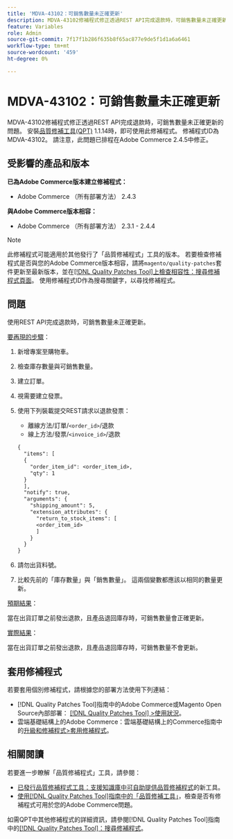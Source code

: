 ```yaml
---
title: 'MDVA-43102：可銷售數量未正確更新'
description: MDVA-43102修補程式修正透過REST API完成退款時，可銷售數量未正確更新的問題。 安裝[Quality Patches Tool (QPT)](https://experienceleague.adobe.com/en/docs/commerce-knowledge-base/kb/announcements/commerce-announcements/magento-quality-patches-released-new-tool-to-self-serve-quality-patches) 1.1.14時，即可使用此修補程式。 修補程式ID為MDVA-43102。 請注意，此問題已排程在Adobe Commerce 2.4.5中修正。
feature: Variables
role: Admin
source-git-commit: 7f17f1b286f635b8f65ac877e9de5f1d1a6a6461
workflow-type: tm+mt
source-wordcount: '459'
ht-degree: 0%

---
```


# MDVA-43102：可銷售數量未正確更新

MDVA-43102修補程式修正透過REST API完成退款時，可銷售數量未正確更新的問題。 安裝[品質修補工具(QPT)](https://experienceleague.adobe.com/en/docs/commerce-knowledge-base/kb/announcements/commerce-announcements/magento-quality-patches-released-new-tool-to-self-serve-quality-patches) 1.1.14時，即可使用此修補程式。 修補程式ID為MDVA-43102。 請注意，此問題已排程在Adobe Commerce 2.4.5中修正。

## 受影響的產品和版本

**已為Adobe Commerce版本建立修補程式：**

* Adobe Commerce （所有部署方法） 2.4.3

**與Adobe Commerce版本相容：**

* Adobe Commerce （所有部署方法） 2.3.1 - 2.4.4

>[!NOTE]
>
>此修補程式可能適用於其他發行了「品質修補程式」工具的版本。 若要檢查修補程式是否與您的Adobe Commerce版本相容，請將`magento/quality-patches`套件更新至最新版本，並在[[!DNL Quality Patches Tool]上檢查相容性：搜尋修補程式頁面](https://experienceleague.adobe.com/en/docs/commerce-knowledge-base/kb/announcements/commerce-announcements/magento-quality-patches-released-new-tool-to-self-serve-quality-patches)。 使用修補程式ID作為搜尋關鍵字，以尋找修補程式。

## 問題

使用REST API完成退款時，可銷售數量未正確更新。

<u>要再現的步驟</u>：

1. 新增專案至購物車。
1. 檢查庫存數量與可銷售數量。
1. 建立訂單。
1. 視需要建立發票。
1. 使用下列裝載提交REST請求以退款發票：

   * 離線方法/訂單/`<order_id>`/退款
   * 線上方法/發票/`<invoice_id>`/退款

   ```rest
   {
     "items": [
     {
       "order_item_id": <order_item_id>,
       "qty": 1
     }
     ],
     "notify": true,
     "arguments": {
       "shipping_amount": 5,
       "extension_attributes": {
         "return_to_stock_items": [
         <order_item_id>
         ]
       }
     }
   }
   ```

1. 請勿出貨料號。
1. 比較先前的「庫存數量」與「銷售數量」。 這兩個變數都應該以相同的數量更新。

<u>預期結果</u>：

當在出貨訂單之前發出退款，且產品退回庫存時，可銷售數量會正確更新。

<u>實際結果</u>：

當在出貨訂單之前發出退款，且產品退回庫存時，可銷售數量不會更新。

## 套用修補程式

若要套用個別修補程式，請根據您的部署方法使用下列連結：

* [!DNL Quality Patches Tool]指南中的Adobe Commerce或Magento Open Source內部部署： [[!DNL Quality Patches Tool] >使用狀況](/help/tools/quality-patches-tool/usage.md)。
* 雲端基礎結構上的Adobe Commerce：雲端基礎結構上的Commerce指南中的[升級和修補程式>套用修補程式](https://experienceleague.adobe.com/docs/commerce-cloud-service/user-guide/develop/upgrade/apply-patches.html)。

## 相關閱讀

若要進一步瞭解「品質修補程式」工具，請參閱：

* [已發行品質修補程式工具：支援知識庫中可自助提供品質修補程式](https://experienceleague.adobe.com/en/docs/commerce-knowledge-base/kb/announcements/commerce-announcements/magento-quality-patches-released-new-tool-to-self-serve-quality-patches)的新工具。
* [使用[!DNL Quality Patches Tool]指南中的「品質修補工具」](/help/tools/quality-patches-tool/patches-available-in-qpt/check-patch-for-magento-issue-with-magento-quality-patches.md)，檢查是否有修補程式可用於您的Adobe Commerce問題。

如需QPT中其他修補程式的詳細資訊，請參閱[!DNL Quality Patches Tool]指南中的[[!DNL Quality Patches Tool]：搜尋修補程式](https://experienceleague.adobe.com/tools/commerce-quality-patches/index.html)。
